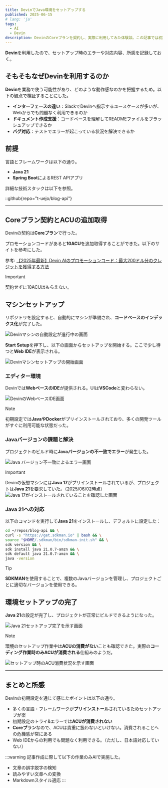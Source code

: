```yaml
---
title: DevinでJava環境をセットアップする
published: 2025-06-15
# lang: 'ja'
tags: 
  - AI
  - Devin
description: DevinのCoreプランを契約し、実際に利用してみた体験談。この記事では初期設定のみを記載。
---
```


**Devin**を利用したので、セットアップ時のエラーや対応内容、所感を記録しておく。

## そもそもなぜDevinを利用するのか

**Devin**を業務で使う可能性があり、どのような動作感なのかを把握するため。以下の観点で検証することにした。

- **インターフェースの違い**：SlackでDevinへ指示するユースケースが多いが、Webからでも問題なく利用できるのか
- **ドキュメント作成支援**：コードベースを理解してREADMEファイルをブラッシュアップできるか
- **バグ対応**：テストでエラーが起こっている状況を解決できるか

## 前提

言語とフレームワークは以下の通り。

- **Java 21**
- **Spring Boot**によるREST APIアプリ

詳細な技術スタックは以下を参照。

::github{repo="t-uejo/blog-api"}

<hr>

## Coreプラン契約とACUの追加取得

Devinの契約は**Coreプラン**で行った。

プロモーションコードがあると**10ACU**を追加取得することができた。以下のサイトを参考にした。

参考: [【2025年最新】Devin AIのプロモーションコード：最大200ドル分のクレジットを獲得する方法](https://hellocraftai.com/blog/1374/)

> [!IMPORTANT]
> 契約せずに10ACUはもらえない。

## マシンセットアップ

リポジトリを設定すると、自動的にマシンが準備され、**コードベースのインデックス化**が完了した。

![Devinマシンの自動設定が進行中の画面](../images/devin-machine-setup.png)

**Start Setup**を押下し、以下の画面からセットアップを開始する。ここで少し待つと**Web IDE**が表示される。

![Devinマシンセットアップの開始画面](../images/devin-machine-setup-start.png)

### エディター環境

Devinでは**WebベースのIDE**が提供される。UIは**VSCode**と変わらない。

![DevinのWebベースIDE画面](../images/devin-editor.png)

> [!NOTE]
> 初期設定では**JavaやDocker**がプリインストールされており、多くの開発ツールがすぐに利用可能な状態だった。

### Javaバージョンの課題と解決

プロジェクトのビルド時に**Javaバージョンの不一致でエラー**が発生した。

![Java バージョン不一致によるエラー画面](../images/java-version-error.png)

> [!IMPORTANT]
> Devinの仮想マシンには**Java 17**がプリインストールされているが、プロジェクトは**Java 21**を要求していた。（2025/06/02時点）
> ![Java 17がインストールされていることを確認した画面](../images/java-version-error-2.png)


### Java 21への対応

以下のコマンドを実行して**Java 21**をインストールし、デフォルトに設定した：

```bash
cd ~/repos/blog-api && \
curl -s "https://get.sdkman.io" | bash && \
source "$HOME/.sdkman/bin/sdkman-init.sh" && \
sdk version && \
sdk install java 21.0.7-amzn && \
sdk default java 21.0.7-amzn && \
java -version
```

> [!TIP]
> **SDKMAN**を使用することで、複数のJavaバージョンを管理し、プロジェクトごとに適切なバージョンを使用できる。

## 環境セットアップの完了

**Java 21**の設定が完了し、プロジェクトが正常にビルドできるようになった。

![Java 21セットアップ完了を示す画面](../images/java21-setup-complete.png)

> [!NOTE]
> 環境のセットアップ作業中は**ACUの消費がない**ことも確認できた。実際の**コーディング作業時のみACUが消費される**仕組みのようだ。

![セットアップ時のACU消費状況を示す画面](../images/acu-consumption-setup.png)

<hr>

## まとめと所感

Devinの初期設定を通じて感じたポイントは以下の通り。

- 多くの言語・フレームワークが**プリインストール**されているためセットアップが楽
- 初期設定のトライ&エラーでは**ACUが消費されない**
- **Coreプラン**なので、ACUは貴重に扱わないといけない。消費されることへの危機感が常にある
- Web IDEからの利用でも問題なく利用できる。（ただし、日本語対応していない）

:::warning
記事作成に際して以下の作業のみAIで実施した。
- 文章の誤字脱字の検知
- 読みやすい文章への変換
- Markdownスタイル適応
:::
